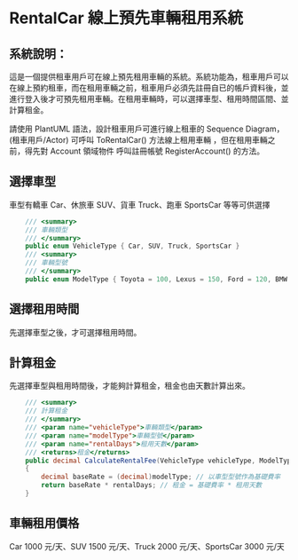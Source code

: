 # RentalCar 線上預先車輛租用系統

## 系統說明：
這是一個提供租車用戶可在線上預先租用車輛的系統。系統功能為，租車用戶可以在線上預約租車，而在租用車輛之前，租車用戶必須先註冊自已的帳戶資料後，並進行登入後才可預先租用車輛。在租用車輛時，可以選擇車型、租用時間區間、並計算租金。

請使用 PlantUML 語法，設計租車用戶可進行線上租車的 Sequence Diagram，(租車用戶/Actor) 可呼叫 ToRentalCar() 方法線上租用車輛 ，但在租用車輛之前，得先對 Account 領域物件 呼叫註冊帳號 RegisterAccount() 的方法。


## 選擇車型
車型有轎車 Car、休旅車 SUV、貨車 Truck、跑車 SportsCar 等等可供選擇

```csharp
    /// <summary>
    /// 車輛類型
    /// </summary>
    public enum VehicleType { Car, SUV, Truck, SportsCar }
    /// <summary>
    /// 車輛型號
    /// </summary>
    public enum ModelType { Toyota = 100, Lexus = 150, Ford = 120, BMW = 200 }
```

## 選擇租用時間
先選擇車型之後，才可選擇租用時間。

## 計算租金
先選擇車型與租用時間後，才能夠計算租金，租金也由天數計算出來。

```csharp
    /// <summary>
    /// 計算租金
    /// </summary>
    /// <param name="vehicleType">車輛類型</param>
    /// <param name="modelType">車輛型號</param>
    /// <param name="rentalDays">租用天數</param>
    /// <returns>租金</returns>
    public decimal CalculateRentalFee(VehicleType vehicleType, ModelType modelType, int rentalDays)
    {
        decimal baseRate = (decimal)modelType; // 以車型型號作為基礎費率
        return baseRate * rentalDays; // 租金 = 基礎費率 * 租用天數
    }
```

## 車輛租用價格
Car 1000 元/天、SUV 1500 元/天、Truck 2000 元/天、SportsCar 3000 元/天